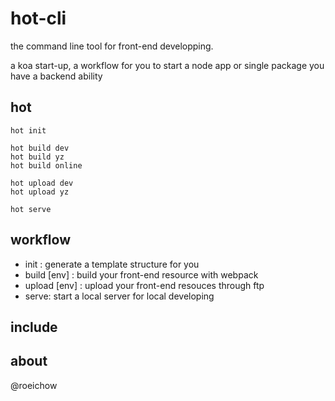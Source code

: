# hot-cli

the command line tool for front-end developping.

a koa start-up, a workflow for you to start a node app or single package
you have a backend ability

## hot

    hot init

    hot build dev
    hot build yz
    hot build online

    hot upload dev
    hot upload yz

    hot serve

## workflow

- init : generate a template structure for you
- build [env] : build your front-end resource with webpack
- upload [env] : upload your front-end resouces through ftp
- serve: start a local server for local developing

## include


## about
@roeichow
